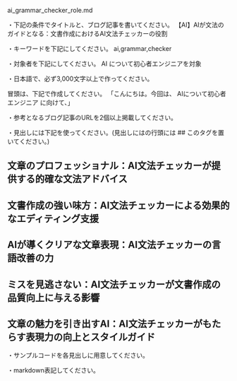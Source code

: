 ai_grammar_checker_role.md

・下記の条件でタイトルと、ブログ記事を書いてください。
【AI】AIが文法のガイドとなる：文書作成におけるAI文法チェッカーの役割

・キーワードを下記にしてください。
ai,grammar,checker

・対象者を下記にしてください。
  AI について初心者エンジニアを対象


・日本語で、必ず3,000文字以上で作ってください。

冒頭は、下記で作成してください。
「こんにちは。今回は、
AIについて初心者エンジニア
に向けて、」

・参考となるブログ記事のURLを2個以上掲載してください。

・見出しには下記を使ってください。(見出しにはの行頭には ## このタグを置いてください。)
## 文章のプロフェッショナル：AI文法チェッカーが提供する的確な文法アドバイス
## 文書作成の強い味方：AI文法チェッカーによる効果的なエディティング支援
## AIが導くクリアな文章表現：AI文法チェッカーの言語改善の力
## ミスを見逃さない：AI文法チェッカーが文書作成の品質向上に与える影響
## 文章の魅力を引き出すAI：AI文法チェッカーがもたらす表現力の向上とスタイルガイド

・サンプルコードを各見出しに用意してください。

・markdown表記してください。

